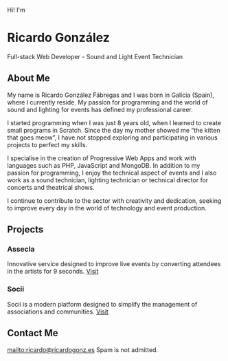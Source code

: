 Hi! I'm
# Ricardo González
Full-stack Web Developer - Sound and Light Event Technician

## About Me
My name is Ricardo González Fábregas and I was born in Galicia (Spain), where I currently reside. My passion for programming and the world of sound and lighting for events has defined my professional career.

I started programming when I was just 8 years old, when I learned to create small programs in Scratch. Since the day my mother showed me “the kitten that goes meow”, I have not stopped exploring and participating in various projects to perfect my skills.

I specialise in the creation of Progressive Web Apps and work with languages ​​such as PHP, JavaScript and MongoDB. In addition to my passion for programming, I enjoy the technical aspect of events and I also work as a sound technician, lighting technician or technical director for concerts and theatrical shows.

I continue to contribute to the sector with creativity and dedication, seeking to improve every day in the world of technology and event production.

## Projects
### Assecla
Innovative service designed to improve live events by converting attendees in the artists for 9 seconds.
[Visit](https://assecla.es/)

### Socii
Socii is a modern platform designed to simplify the management of associations and communities.
[Visit](https://socii.ricardos.network/)


## Contact Me
[mailto:ricardo@ricardogonz.es](mailto:ricardo@ricardogonz.es)
Spam is not admitted.
